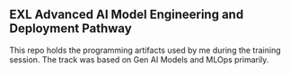  ## EXL Advanced AI Model Engineering and Deployment Pathway


 This repo holds the programming artifacts used by me during the training session. The track was based on Gen AI Models and MLOps primarily.
